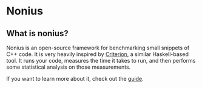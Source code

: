 # Nonius

## What is nonius?

Nonius is an open-source framework for benchmarking small snippets of C++ code.
It is very heavily inspired by [Criterion], a similar Haskell-based tool. It
runs your code, measures the time it takes to run, and then performs some
statistical analysis on those measurements.

If you want to learn more about it, check out the [guide].

 [Criterion]: http://www.serpentine.com/blog/2009/09/29/criterion-a-new-benchmarking-library-for-haskell/
 [guide]: http://flamingdangerzone.com/nonius


